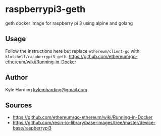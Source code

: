 # raspberrypi3-geth
geth docker image for raspberry pi 3 using alpine and golang

## Usage
Follow the instructions here but replace `ethereum/client-go` with `klutchell/raspberrypi3-geth`:
https://github.com/ethereum/go-ethereum/wiki/Running-in-Docker

## Author
Kyle Harding <kylemharding@gmail.com>

## Sources
* https://github.com/ethereum/go-ethereum/wiki/Running-in-Docker
* https://github.com/resin-io-library/base-images/tree/master/device-base/raspberrypi3
